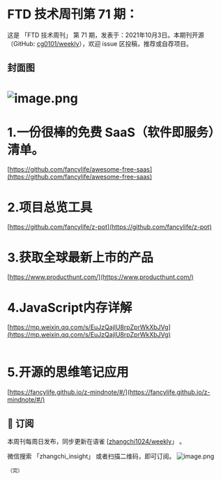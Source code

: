 # FTD 技术周刊第 71 期：
这是 「FTD 技术周刊」 第 71 期，发表于：2021年10月3日。本期刊开源（GitHub: [cg0101/weekly](https://github.com/cg0101/weekly)），欢迎 issue 区投稿，推荐或自荐项目。
## 封面图


# ![image.png](https://cdn.nlark.com/yuque/0/2021/png/132503/1624245865868-f6eaa692-bb38-4784-9aa4-2ae18feab401.png#clientId=udb5ba6c5-f58c-4&from=paste&height=1618&id=ufbd89d9f&margin=%5Bobject%20Object%5D&name=image.png&originHeight=1618&originWidth=1080&originalType=binary&ratio=1&size=2738073&status=done&style=none&taskId=ue0343d82-d9c7-467f-b922-b68a5ddfb8e&width=1080)
# 1.一份很棒的免费 SaaS（软件即服务）清单。
[https://github.com/fancylife/awesome-free-saas](https://github.com/fancylife/awesome-free-saas)<br />

# 2.项目总览工具
[https://github.com/fancylife/z-pot](https://github.com/fancylife/z-pot)<br />

# 3.获取全球最新上市的产品
[https://www.producthunt.com/](https://www.producthunt.com/)<br />

# 4.JavaScript内存详解
[https://mp.weixin.qq.com/s/EuJzQajlU8rpZprWkXbJVg](https://mp.weixin.qq.com/s/EuJzQajlU8rpZprWkXbJVg)<br />
<br />

# 5.开源的思维笔记应用
[https://fancylife.github.io/z-mindnote/#/](https://fancylife.github.io/z-mindnote/#/)



## 📅 订阅
本周刊每周日发布，同步更新在语雀 [[zhangchi1024/weekly](https://www.yuque.com/zhangchi1024/weekly)」 。


微信搜索 「zhangchi_insight」 或者扫描二维码，即可订阅。
    ![image.png](https://cdn.nlark.com/yuque/0/2021/jpeg/132503/1640750963398-e8538e9e-6b96-46f7-abff-c93b56bdd377.jpeg?x-oss-process=image%2Fwatermark%2Ctype_d3F5LW1pY3JvaGVp%2Csize_36%2Ctext_5byg6amw%2Ccolor_FFFFFF%2Cshadow_50%2Ct_80%2Cg_se%2Cx_10%2Cy_10%2Fresize%2Cw_426%2Climit_0)
    
    （完）